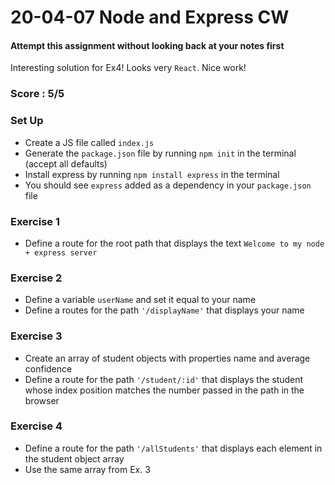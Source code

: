 # 20-04-07 Node and Express CW

#### Attempt this assignment without looking back at your notes first
Interesting solution for Ex4! Looks very `React`. Nice work!
### Score : 5/5
### Set Up
- Create a JS file called `index.js`
- Generate the `package.json` file by running `npm init` in the terminal (accept all defaults)
- Install express by running `npm install express` in the terminal
- You should see `express` added as a dependency in your `package.json` file

### Exercise 1
- Define a route for the root path that displays the text `Welcome to my node + express server`

### Exercise 2
- Define a variable `userName` and set it equal to your name
- Define a routes for the path `'/displayName'` that displays your name

### Exercise 3
- Create an array of student objects with properties name and average confidence
- Define a route for the path `'/student/:id'` that displays the student whose index position matches the number passed in the path in the browser

### Exercise 4
- Define a route for the path `'/allStudents'` that displays each element in the student object array
- Use the same array from Ex. 3